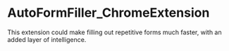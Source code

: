 # AutoFormFiller_ChromeExtension
This extension could make filling out repetitive forms much faster, with an added layer of intelligence.
